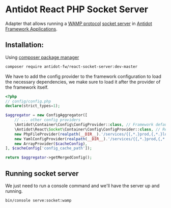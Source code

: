 # Antidot React PHP Socket Server

Adapter that allows running a [WAMP protocol](https://wamp-proto.org) [socket server](http://socketo.me/docs/wamp) in 
[Antidot Framework Applications](https://github.com/antidot-framework/antidot-starter).

## Installation:

Using [composer package manager](https://getcomposer.org/download/)

````bash
composer require antidot-fw/react-socket-server:dev-master
````

We have to add the config provider to the framework configuration to load the necessary dependencies, we make sure to 
load it after the provider of the framework itself.

````php
<?php
// config/config.php
declare(strict_types=1);

$aggregator = new ConfigAggregator([
    // ... other config providers
    \Antidot\Container\Config\ConfigProvider::class, // Framework default config provider
    \Antidot\React\Socket\Container\Config\ConfigProvider::class, // React Application config provider
    new PhpFileProvider(realpath(__DIR__).'/services/{{,*.}prod,{,*.}local,{,*.}dev}.php'),
    new YamlConfigProvider(realpath(__DIR__).'/services/{{,*.}prod,{,*.}local,{,*.}dev}.yaml'),
    new ArrayProvider($cacheConfig),
], $cacheConfig['config_cache_path']);

return $aggregator->getMergedConfig();
````

## Running socket server

We just need to run a console command and we'll have the server up and running.

````bash
bin/console serve:socket:wamp
````
